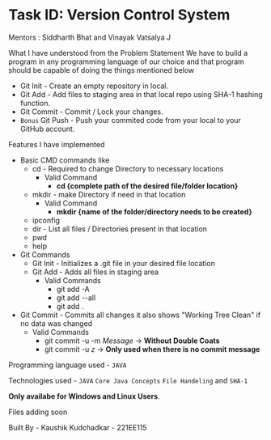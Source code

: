 # Task ID: Version Control System


Mentors : Siddharth Bhat and Vinayak Vatsalya J



What I have understood from the Problem Statement 
We have to build a program in any programming language of our choice and that program should be capable of doing the things mentioned below
* Git Init - Create an empty repository in local.
* Git Add - Add files to staging area in that local repo using SHA-1 hashing function.
* Git Commit - Commit / Lock your changes.
* `Bonus` Git Push - Push your commited code from your local to your GitHub account.


Features I have implemented 
* Basic CMD commands like
  * cd - Required to change Directory to necessary locations
    * Valid Command
      * **cd {complete path of the desired file/folder location}**
  * mkdir - make Directory if need in that location
    * Valid Command
      *  **mkdir {name of the folder/directory needs to be created}**
  * ipconfig
  * dir - List all files / Directories present in that location
  * pwd
  * help
* Git Commands
  * Git Init - Initializes a .git file in your desired file location
  * Git Add - Adds all files in staging area
    * Valid Commands
      *  git add -A
      *  git add --all
      *  git add .
* Git Commit - Commits all changes it also shows "Working Tree Clean" if no data was changed
  * Valid Commands
    * git commit -u -m   *Message*   ->  **Without Double Coats**
    * git commit -u  *z*   ->  **Only used when there is no commit message**



Programming language used - `JAVA` 


Technologies used - `JAVA` `Core Java Concepts` `File Handeling` and `SHA-1`

 **Only availabe for Windows and Linux Users**.

Files adding soon


Built By - Kaushik Kudchadkar - 221EE115


